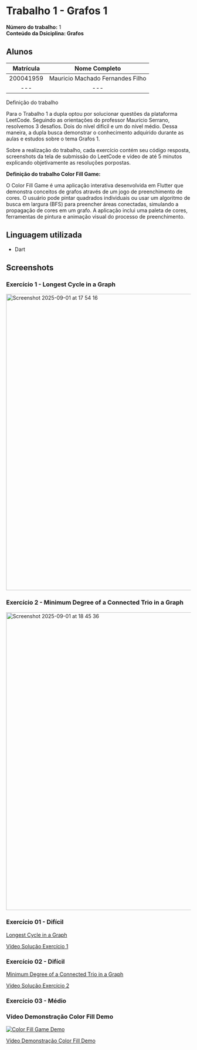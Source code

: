 # Trabalho 1 - Grafos 1

**Número do trabalho:** 1 <br>
**Conteúdo da Dsiciplina: Grafos**

## Alunos

| Matrícula |          Nome Completo           |
| :-------: | :------------------------------: |
| 200041959 | Mauricio Machado Fernandes Filho |
|    ---    |               ---                |

Definição do trabalho

Para o Trabalho 1 a dupla optou por solucionar questões da plataforma LeetCode. Seguindo as orientações do professor Maurício Serrano, resolvemos 3 desafios. Dois do nível difícil e um do nível médio. Dessa maneira, a dupla busca demonstrar o conhecimento adquirido durante as aulas e estudos sobre o tema Grafos 1.

Sobre a realização do trabalho, cada exercício contém seu código resposta, screenshots da tela de submissão do LeetCode e vídeo de até 5 minutos explicando objetivamente as resoluções porpostas.

**Definição do trabalho Color Fill Game:**

O Color Fill Game é uma aplicação interativa desenvolvida em Flutter que demonstra conceitos de grafos através de um jogo de preenchimento de cores. O usuário pode pintar quadrados individuais ou usar um algoritmo de busca em largura (BFS) para preencher áreas conectadas, simulando a propagação de cores em um grafo. A aplicação inclui uma paleta de cores, ferramentas de pintura e animação visual do processo de preenchimento.

## Linguagem utilizada

- Dart

## Screenshots

### Exercício 1 - Longest Cycle in a Graph

<img width="1425" height="807" alt="Screenshot 2025-09-01 at 17 54 16" src="https://github.com/user-attachments/assets/baadf62f-cbe7-49d3-805c-802a52ab8eab" />

### Exercício 2 - Minimum Degree of a Connected Trio in a Graph

<img width="1430" height="811" alt="Screenshot 2025-09-01 at 18 45 36" src="https://github.com/user-attachments/assets/e5298c9c-1455-4ab5-a756-1b41c46033cd" />

### Exercício 01 - Difícil

[Longest Cycle in a Graph](https://leetcode.com/problems/longest-cycle-in-a-graph/)

[Vídeo Solução Exercício 1](https://youtu.be/gQib1uyK3Uk)

### Exercício 02 - Difícil

[Minimum Degree of a Connected Trio in a Graph](https://leetcode.com/problems/minimum-degree-of-a-connected-trio-in-a-graph/submissions/1756382223/)

[Vídeo Solução Exercício 2](https://youtu.be/Y1i2UnJEZto)

### Exercício 03 - Médio

### Vídeo Demonstração Color Fill Demo

[![Color Fill Game Demo](https://img.youtube.com/vi/D2KYNL5yYSY/0.jpg)](https://youtu.be/D2KYNL5yYSY)

[Vídeo Demonstração Color Fill Demo](https://youtu.be/D2KYNL5yYSY)
